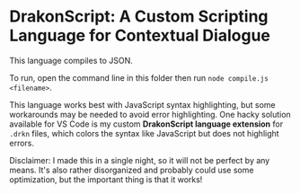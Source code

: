 # DrakonScript: A Custom Scripting Language for Contextual Dialogue

This language compiles to JSON.

To run, open the command line in this folder then run `node compile.js <filename>`.

This language works best with JavaScript syntax highlighting, but some workarounds may be needed to avoid error highlighting. One hacky solution available for VS Code is my custom **DrakonScript language extension** for `.drkn` files, which colors the syntax like JavaScript but does not highlight errors.

Disclaimer: I made this in a single night, so it will not be perfect by any means. It's also rather disorganized and probably could use some optimization, but the important thing is that it works!
